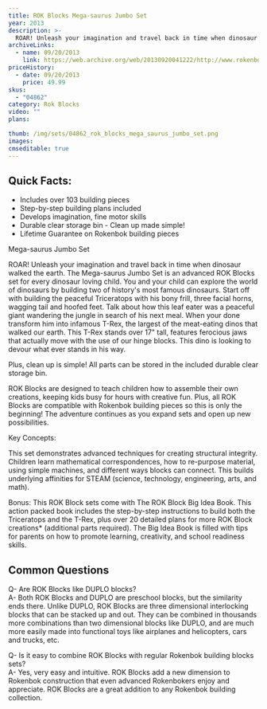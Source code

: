 ```yaml
---
title: ROK Blocks Mega-saurus Jumbo Set
year: 2013
description: >-
  ROAR! Unleash your imagination and travel back in time when dinosaur walked the earth. The Mega-saurus Jumbo Set is an advanced ROK Blocks set for every dinosaur loving child. You and your child can explore the world of dinosaurs by building two of history's most famous dinosaurs.
archiveLinks:
  - name: 09/20/2013
    link: https://web.archive.org/web/20130920041222/http://www.rokenbok.com/estore/construction/mega-saurus-jumbo-set/
priceHistory:
  - date: 09/20/2013
    price: 49.99
skus:
  - "04862"
category: Rok Blocks
video: ""
plans:

thumb: /img/sets/04862_rok_blocks_mega_saurus_jumbo_set.png
images:
cmseditable: true
---
```

## Quick Facts:
  - Includes over 103 building pieces
  - Step-by-step building plans included
  - Develops imagination, fine motor skills
  - Durable clear storage bin - Clean up made simple!
  - Lifetime Guarantee on Rokenbok building pieces

Mega-saurus Jumbo Set

ROAR! Unleash your imagination and travel back in time when dinosaur walked the earth. The Mega-saurus Jumbo Set is an advanced ROK Blocks set for every dinosaur loving child. You and your child can explore the world of dinosaurs by building two of history's most famous dinosaurs. Start off with building the peaceful Triceratops with his bony frill, three facial horns, wagging tail and hoofed feet. Talk about how this leaf eater was a peaceful giant wandering the jungle in search of his next meal.  When your done transform him into infamous T-Rex, the largest of the meat-eating dinos that walked our earth. This T-Rex stands over 17" tall, features ferocious jaws that actually move with the use of our hinge blocks. This dino is looking to devour what ever stands in his way.

Plus, clean up is simple! All parts can be stored in the included durable clear storage bin.

ROK Blocks are designed to teach children how to assemble their own creations, keeping kids busy for hours with creative fun. Plus, all ROK Blocks are compatible with Rokenbok building pieces so this is only the beginning! The adventure continues as you expand sets and open up new possibilities.

Key Concepts:

This set demonstrates advanced techniques for creating structural integrity.  Children learn mathematical correspondences, how to re-purpose material, using simple machines, and different ways blocks can connect.  This builds underlying affinities for STEAM (science, technology, engineering, arts, and math).

Bonus: This ROK Block sets come with The ROK Block Big Idea Book. This action packed book includes the step-by-step instructions to build both the Triceratops and the T-Rex, plus over 20 detailed plans for more ROK Block creations* (additional parts required). The Big Idea Book is filled with tips for parents on how to promote learning, creativity, and school readiness skills.

## Common Questions
Q- Are ROK Blocks like DUPLO blocks?    
A- Both ROK Blocks and DUPLO are preschool blocks, but the similarity ends there. Unlike DUPLO, ROK Blocks are three dimensional interlocking blocks that can be stacked up and out. They can be combined in thousands more combinations than two dimensional blocks like DUPLO, and are much more easily made into functional toys like airplanes and helicopters, cars and trucks, etc.

Q- Is it easy to combine ROK Blocks with regular Rokenbok building blocks sets?    
A- Yes, very easy and intuitive. ROK Blocks add a new dimension to Rokenbok construction that even advanced Rokenbokers enjoy and appreciate. ROK Blocks are a great addition to any Rokenbok building collection.
